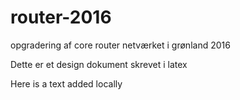 # router-2016
opgradering af core router netværket i grønland 2016

Dette er et design dokument skrevet i latex


Here is a text added locally
